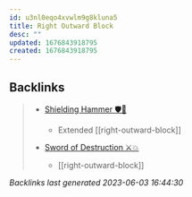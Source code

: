 ```yaml
---
id: u3nl0eqo4xvwlm9g8kluna5
title: Right Outward Block
desc: ""
updated: 1676843918795
created: 1676843918795
---
```


## Backlinks

> - [Shielding Hammer 🛡️🔨](..\techniques\shielding-hammer.md)
>   - Extended [[right-outward-block]]
>    
> - [Sword of Destruction ⚔️💥](..\techniques\sword-of-destruction.md)
>   - [[right-outward-block]]

_Backlinks last generated 2023-06-03 16:44:30_
